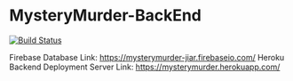 # MysteryMurder-BackEnd
[![Build Status](https://travis-ci.org/sudojimmy/MysteryMurder-BackEnd.svg?branch=master)](https://travis-ci.org/sudojimmy/MysteryMurder-BackEnd)

Firebase Database Link: https://mysterymurder-jiar.firebaseio.com/
Heroku Backend Deployment Server Link: https://mysterymurder.herokuapp.com/
